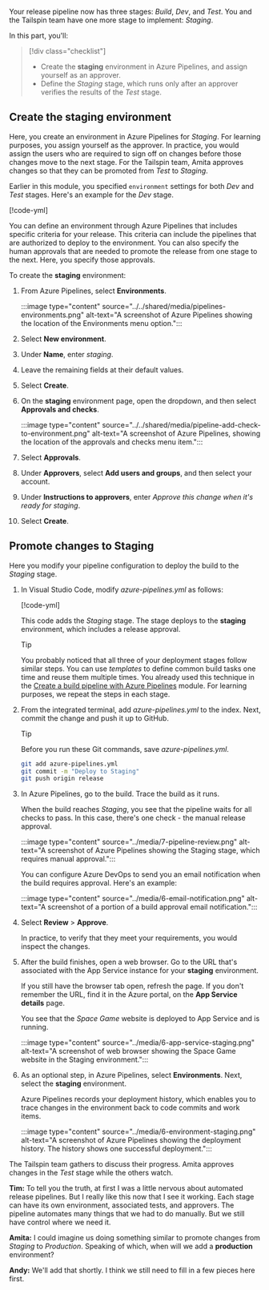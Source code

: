 Your release pipeline now has three stages: _Build_, _Dev_, and _Test_. You and the Tailspin team have one more stage to implement: _Staging_.

In this part, you'll:

> [!div class="checklist"]
> * Create the **staging** environment in Azure Pipelines, and assign yourself as an approver.
> * Define the _Staging_ stage, which runs only after an approver verifies the results of the _Test_ stage.

## Create the staging environment

Here, you create an environment in Azure Pipelines for _Staging_. For learning purposes, you assign yourself as the approver. In practice, you would assign the users who are required to sign off on changes before those changes move to the next stage. For the Tailspin team, Amita approves changes so that they can be promoted from _Test_ to _Staging_.

Earlier in this module, you specified `environment` settings for both _Dev_ and _Test_ stages. Here's an example for the _Dev_ stage.

[!code-yml[](code/2-azure-pipelines.yml?highlight=8)]

You can define an environment through Azure Pipelines that includes specific criteria for your release. This criteria can include the pipelines that are authorized to deploy to the environment. You can also specify the human approvals that are needed to promote the release from one stage to the next. Here, you specify those approvals.

To create the **staging** environment:

1. From Azure Pipelines, select **Environments**.

    :::image type="content" source="../../shared/media/pipelines-environments.png" alt-text="A screenshot of Azure Pipelines showing the location of the Environments menu option.":::

1. Select **New environment**.
1. Under **Name**, enter *staging*.
1. Leave the remaining fields at their default values.
1. Select **Create**.
1. On the **staging** environment page, open the dropdown, and then select **Approvals and checks**.

    :::image type="content" source="../../shared/media/pipeline-add-check-to-environment.png" alt-text="A screenshot of Azure Pipelines, showing the location of the approvals and checks menu item.":::

1. Select **Approvals**.
1. Under **Approvers**, select **Add users and groups**, and then select your account.
1. Under **Instructions to approvers**, enter *Approve this change when it's ready for staging*.
1. Select **Create**.

## Promote changes to Staging

Here you modify your pipeline configuration to deploy the build to the _Staging_ stage.

1. In Visual Studio Code, modify *azure-pipelines.yml* as follows:

    [!code-yml[](code/6-azure-pipelines.yml?highlight=130-151)]

    This code adds the _Staging_ stage. The stage deploys to the **staging** environment, which includes a release approval.

    > [!TIP]
    > You probably noticed that all three of your deployment stages follow similar steps. You can use _templates_ to define common build tasks one time and reuse them multiple times. You already used this technique in the [Create a build pipeline with Azure Pipelines](/training/modules/create-a-build-pipeline/8-build-multiple-configurations?azure-portal=true) module. For learning purposes, we repeat the steps in each stage.

1. From the integrated terminal, add *azure-pipelines.yml* to the index. Next, commit the change and push it up to GitHub.

    > [!TIP]
    > Before you run these Git commands, save *azure-pipelines.yml*.

    ```bash
    git add azure-pipelines.yml
    git commit -m "Deploy to Staging"
    git push origin release
    ```

1. In Azure Pipelines, go to the build. Trace the build as it runs.

    When the build reaches _Staging_, you see that the pipeline waits for all checks to pass. In this case, there's one check - the manual release approval.

    :::image type="content" source="../media/7-pipeline-review.png" alt-text="A screenshot of Azure Pipelines showing the Staging stage, which requires manual approval.":::

    You can configure Azure DevOps to send you an email notification when the build requires approval. Here's an example:

    :::image type="content" source="../media/6-email-notification.png" alt-text="A screenshot of a portion of a build approval email notification.":::

1. Select **Review** > **Approve**.

    In practice, to verify that they meet your requirements, you would inspect the changes.

1. After the build finishes, open a web browser. Go to the URL that's associated with the App Service instance for your **staging** environment.

    If you still have the browser tab open, refresh the page. If you don't remember the URL, find it in the Azure portal, on the **App Service details** page.

    You see that the _Space Game_ website is deployed to App Service and is running.

    :::image type="content" source="../media/6-app-service-staging.png" alt-text="A screenshot of web browser showing the Space Game website in the Staging environment.":::

1. As an optional step, in Azure Pipelines, select **Environments**. Next, select the **staging** environment.

    Azure Pipelines records your deployment history, which enables you to trace changes in the environment back to code commits and work items.

    :::image type="content" source="../media/6-environment-staging.png" alt-text="A screenshot of Azure Pipelines showing the deployment history. The history shows one successful deployment.":::

The Tailspin team gathers to discuss their progress. Amita approves changes in the _Test_ stage while the others watch.

**Tim:** To tell you the truth, at first I was a little nervous about automated release pipelines. But I really like this now that I see it working. Each stage can have its own environment, associated tests, and approvers. The pipeline automates many things that we had to do manually. But we still have control where we need it.

**Amita:** I could imagine us doing something similar to promote changes from _Staging_ to _Production_. Speaking of which, when will we add a **production** environment?

**Andy:** We'll add that shortly. I think we still need to fill in a few pieces here first.
